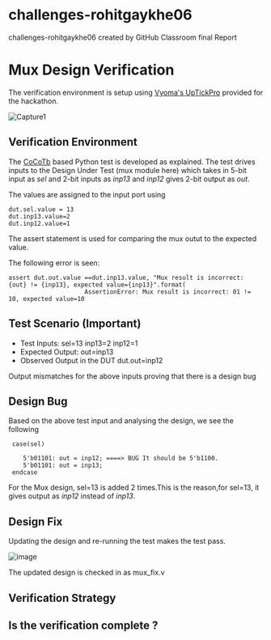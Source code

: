 # challenges-rohitgaykhe06
challenges-rohitgaykhe06 created by GitHub Classroom
final Report 
# Mux Design Verification

The verification environment is setup using [Vyoma's UpTickPro](https://vyomasystems.com) provided for the hackathon.


![Capture1](https://user-images.githubusercontent.com/96008151/180605367-f088d5b7-2d04-430c-a845-7a9ee1f7ea97.PNG)


## Verification Environment

The [CoCoTb](https://www.cocotb.org/) based Python test is developed as explained. The test drives inputs to the Design Under Test (mux module here) which takes in 5-bit input as *sel* and 2-bit inputs as *inp13* and *inp12* gives 2-bit output as *out*.

The values are assigned to the input port using 
```
dut.sel.value = 13
dut.inp13.value=2
dut.inp12.value=1
```

The assert statement is used for comparing the mux outut to the expected value.

The following error is seen:
```
assert dut.out.value ==dut.inp13.value, "Mux result is incorrect: {out} != {inp13}, expected value={inp13}".format(
                     AssertionError: Mux result is incorrect: 01 != 10, expected value=10
```
## Test Scenario **(Important)**
- Test Inputs: sel=13 inp13=2 inp12=1
- Expected Output: out=inp13
- Observed Output in the DUT dut.out=inp12

Output mismatches for the above inputs proving that there is a design bug

## Design Bug
Based on the above test input and analysing the design, we see the following

```
 case(sel) 
 
    5'b01101: out = inp12; ====> BUG It should be 5'b1100.
    5'b01101: out = inp13;   
 endcase
```
For the Mux design, sel=13 is added 2 times.This is the reason,for sel=13, it gives output as *inp12* instead of *inp13*.

## Design Fix
Updating the design and re-running the test makes the test pass.

![image](https://user-images.githubusercontent.com/96008151/180606033-241b2e41-e751-437f-b1a9-2e67518f083e.png)


The updated design is checked in as mux_fix.v

## Verification Strategy

## Is the verification complete ?


